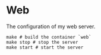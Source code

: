 # Web
The configuration of my web server.

    make # build the container `web`
    make stop # stop the server
    make start # start the server
